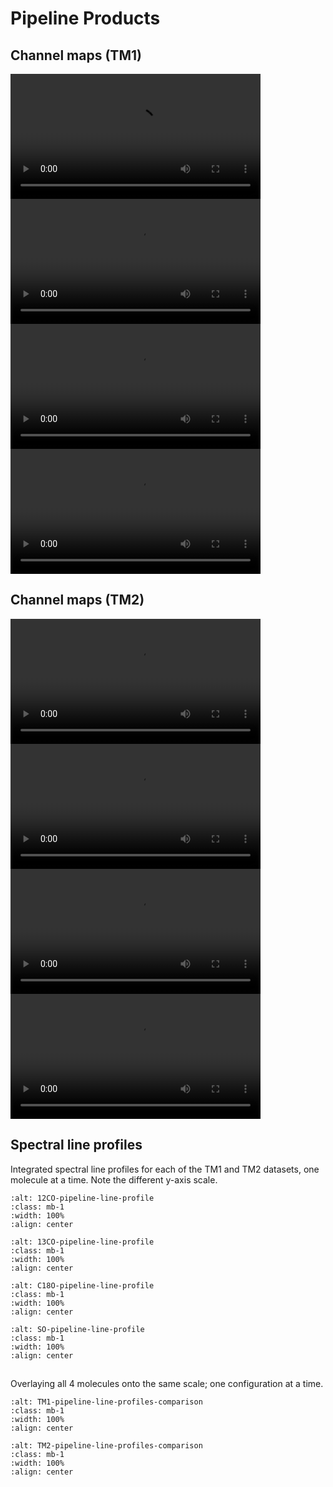 # Pipeline Products

## Channel maps (TM1)

<video width="400" controls>
  <source src="../_static/videos/TM1_12CO.mp4" type="video/mp4">
</video>

<video width="400" controls>
  <source src="../_static/videos/TM1_13CO.mp4" type="video/mp4">
</video>

<video width="400" controls>
  <source src="../_static/videos/TM1_C18O.mp4" type="video/mp4">
</video>

<video width="400" controls>
  <source src="../_static/videos/TM1_SO.mp4" type="video/mp4">
</video>


## Channel maps (TM2)

<video width="400" controls>
  <source src="../_static/videos/TM2_12CO.mp4" type="video/mp4">
</video>
<video width="400" controls>
  <source src="../_static/videos/TM2_13CO.mp4" type="video/mp4">
</video>
<video width="400" controls>
  <source src="../_static/videos/TM2_C18O.mp4" type="video/mp4">
</video>
<video width="400" controls>
  <source src="../_static/videos/TM2_SO.mp4" type="video/mp4">
</video>


## Spectral line profiles

Integrated spectral line profiles for each of the TM1 and TM2 datasets, one molecule at a time. Note the different y-axis scale.

```{image} images/pipeline_Zprofile_spw31.png
:alt: 12CO-pipeline-line-profile
:class: mb-1
:width: 100%
:align: center
```

```{image} images/pipeline_Zprofile_spw29.png
:alt: 13CO-pipeline-line-profile
:class: mb-1
:width: 100%
:align: center
```

```{image} images/pipeline_Zprofile_spw27.png
:alt: C18O-pipeline-line-profile
:class: mb-1
:width: 100%
:align: center
```

```{image} images/pipeline_Zprofile_spw25.png
:alt: SO-pipeline-line-profile
:class: mb-1
:width: 100%
:align: center
```
##

Overlaying all 4 molecules onto the same scale; one configuration at a time.

```{image} images/pipeline_Zprofile_allspws_TM1.png
:alt: TM1-pipeline-line-profiles-comparison
:class: mb-1
:width: 100%
:align: center
```

```{image} images/pipeline_Zprofile_allspws_TM2.png
:alt: TM2-pipeline-line-profiles-comparison
:class: mb-1
:width: 100%
:align: center
```
